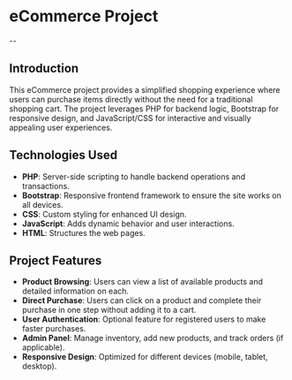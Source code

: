 # eCommerce Project 



--
## Introduction
This eCommerce project provides a simplified shopping experience where users can purchase items directly without the need for a traditional shopping cart. The project leverages PHP for backend logic, Bootstrap for responsive design, and JavaScript/CSS for interactive and visually appealing user experiences.

## Technologies Used
- **PHP**: Server-side scripting to handle backend operations and transactions.
- **Bootstrap**: Responsive frontend framework to ensure the site works on all devices.
- **CSS**: Custom styling for enhanced UI design.
- **JavaScript**: Adds dynamic behavior and user interactions.
- **HTML**: Structures the web pages.

## Project Features
- **Product Browsing**: Users can view a list of available products and detailed information on each.
- **Direct Purchase**: Users can click on a product and complete their purchase in one step without adding it to a cart.
- **User Authentication**: Optional feature for registered users to make faster purchases.
- **Admin Panel**: Manage inventory, add new products, and track orders (if applicable).
- **Responsive Design**: Optimized for different devices (mobile, tablet, desktop).

